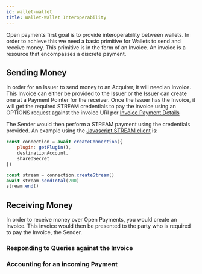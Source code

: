 ```yaml
---
id: wallet-wallet
title: Wallet-Wallet Interoperability
---
```


Open payments first goal is to provide interoperability between wallets. In order to achieve this we need a basic
primitive for Wallets to send and receive money. This primitive is in the form of an Invoice. An invoice is a resource
that encompasses a discrete payment.

## Sending Money 

In order for an Issuer to send money to an Acquirer, it will need an Invoice. This Invoice can either be provided to the 
Issuer or the Issuer can create one at a Payment Pointer for the receiver. Once the Issuer has the Invoice, it will get 
the required STREAM credentials to pay the invoice using an OPTIONS request
against the invoice URI per [Invoice Payment Details](invoices.md#payment-details)

The Sender would then perform a STREAM payment using the credentials provided. An example using the 
[Javascript STREAM client](https://github.com/interledgerjs/ilp-protocol-stream) is:

```javascript
const connection = await createConnection({
    plugin: getPlugin(),
    destinationAccount,
    sharedSecret
})

const stream = connection.createStream()
await stream.sendTotal(200)
stream.end()
```

## Receiving Money

In order to receive money over Open Payments, you would create an Invoice. This invoice would then be presented to the party
who is required to pay the Invoice, the Sender.

### Responding to Queries against the Invoice


### Accounting for an incoming Payment

```javascript

```




